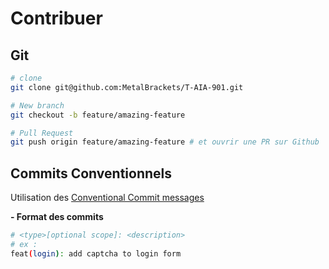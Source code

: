 # Contribuer

## Git

```sh
# clone
git clone git@github.com:MetalBrackets/T-AIA-901.git

# New branch
git checkout -b feature/amazing-feature

# Pull Request
git push origin feature/amazing-feature # et ouvrir une PR sur Github

```

## Commits Conventionnels

Utilisation des [Conventional Commit messages](https://www.conventionalcommits.org/en/v1.0.0/)

**- Format des commits**

```sh
# <type>[optional scope]: <description>
# ex :
feat(login): add captcha to login form
```
